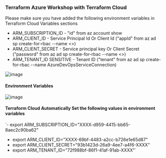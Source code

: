 ### Terraform Azure Workshop with Terraform Cloud

Please make sure you have added the following environment variables in Terraform Cloud Variables sections

- ARM_SUBSCRIPTION_ID - "id" from az account show
- ARM_CLIENT_ID - Service Principal Id Or Client Id ("appId" from az ad sp create-for-rbac --name <<ServicePrincipalName>>)
- ARM_CLIENT_SECRET - Service principal key Or Client Secret ("password" from az ad sp create-for-rbac --name <<ServicePrincipalName>>)
- ARM_TENANT_ID SENSITIVE - Tenant ID ("tenant" from az ad sp create-for-rbac --name AzureDevOpsServiceConnection)

![image](https://user-images.githubusercontent.com/626498/80190242-9a643780-8631-11ea-92b0-a6416e5a3912.png)

#### Environment Variables

![image](https://user-images.githubusercontent.com/626498/80189959-2033b300-8631-11ea-8f06-463b072c0c86.png)

#### Terraform Cloud Automatically Set the following values in environment variables

`- export ARM_SUBSCRIPTION_ID="XXXX-d959-4415-bb65-8aec2c90ba62"
- export ARM_CLIENT_ID="XXXX-69bf-4483-a2cc-b726e1e65d87"
- export ARM_CLIENT_SECRET="93b1423d-26a9-4ee7-a4f6-XXXX"
- export ARM_TENANT_ID="72f988bf-86f1-41af-91ab-XXXX"`
